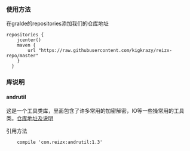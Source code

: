 ### 使用方法

在gralde的repositories添加我们的仓库地址
```
repositories {  
	jcenter()  
	maven { 
		url "https://raw.githubusercontent.com/kigkrazy/reizx-repo/master" 
	}  
  }  
```

### 库说明
#### andrutil
这是一个工具类库，里面包含了许多常用的加密解密，IO等一些操常用的工具类。[仓库地址及说明](https://github.com/kigkrazy/andrutil)

引用方法  
```
	compile 'com.reizx:andrutil:1.3'
```